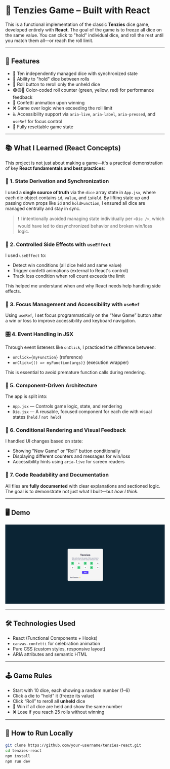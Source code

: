 # 🎲 Tenzies Game – Built with React

This is a functional implementation of the classic **Tenzies** dice game, developed entirely with **React**. The goal of the game is to freeze all dice on the same value. You can click to "hold" individual dice, and roll the rest until you match them all—or reach the roll limit.

---

## 🚀 Features

- 🎲 Ten independently managed dice with synchronized state
- 🧊 Ability to "hold" dice between rolls
- 🔁 Roll button to reroll only the unheld dice
- 🟢🟡🔴 Color-coded roll counter (green, yellow, red) for performance feedback
- 🎉 Confetti animation upon winning
- ❌ Game over logic when exceeding the roll limit
- ♿️ Accessibility support via `aria-live`, `aria-label`, `aria-pressed`, and `useRef` for focus control
- 🔁 Fully resettable game state

---

## 📚 What I Learned (React Concepts)

This project is not just about making a game—it's a practical demonstration of key **React fundamentals and best practices**:

### 🧠 1. **State Derivation and Synchronization**
I used a **single source of truth** via the `dice` array state in `App.jsx`, where each die object contains `id`, `value`, and `isHeld`. By lifting state up and passing down props like `id` and `holdFunction`, I ensured all dice are managed centrally and stay in sync.

> ❗ I intentionally avoided managing state individually per `<Die />`, which would have led to desynchronized behavior and broken win/loss logic.

### 🎯 2. **Controlled Side Effects with `useEffect`**
I used `useEffect` to:
- Detect win conditions (all dice held and same value)
- Trigger confetti animations (external to React's control)
- Track loss condition when roll count exceeds the limit

This helped me understand when and why React needs help handling side effects.

### 🧭 3. **Focus Management and Accessibility with `useRef`**
Using `useRef`, I set focus programmatically on the “New Game” button after a win or loss to improve accessibility and keyboard navigation.

### 🎛️ 4. **Event Handling in JSX**
Through event listeners like `onClick`, I practiced the difference between:
- `onClick={myFunction}` (reference)
- `onClick={() => myFunction(args)}` (execution wrapper)

This is essential to avoid premature function calls during rendering.

### 🧱 5. **Component-Driven Architecture**
The app is split into:
- `App.jsx` — Controls game logic, state, and rendering
- `Die.jsx` — A reusable, focused component for each die with visual states (`held` / `not held`)

### 🎨 6. **Conditional Rendering and Visual Feedback**
I handled UI changes based on state:
- Showing "New Game" or "Roll" button conditionally
- Displaying different counters and messages for win/loss
- Accessibility hints using `aria-live` for screen readers

### 🧼 7. **Code Readability and Documentation**
All files are **fully documented** with clear explanations and sectioned logic. The goal is to demonstrate not just what I built—but *how I think*.

---

## 🖥️ Demo

![Screenshot of the Tenzies game](./screenshot.png)

---

## 🛠️ Technologies Used

- React (Functional Components + Hooks)
- `canvas-confetti` for celebration animation
- Pure CSS (custom styles, responsive layout)
- ARIA attributes and semantic HTML

---

## 🕹️ Game Rules

- Start with 10 dice, each showing a random number (1–6)
- Click a die to "hold" it (freeze its value)
- Click “Roll” to reroll all **unheld** dice
- 🎯 Win if all dice are held and show the same number
- ❌ Lose if you reach 25 rolls without winning

---

## 🧪 How to Run Locally

```bash
git clone https://github.com/your-username/tenzies-react.git
cd tenzies-react
npm install
npm run dev
